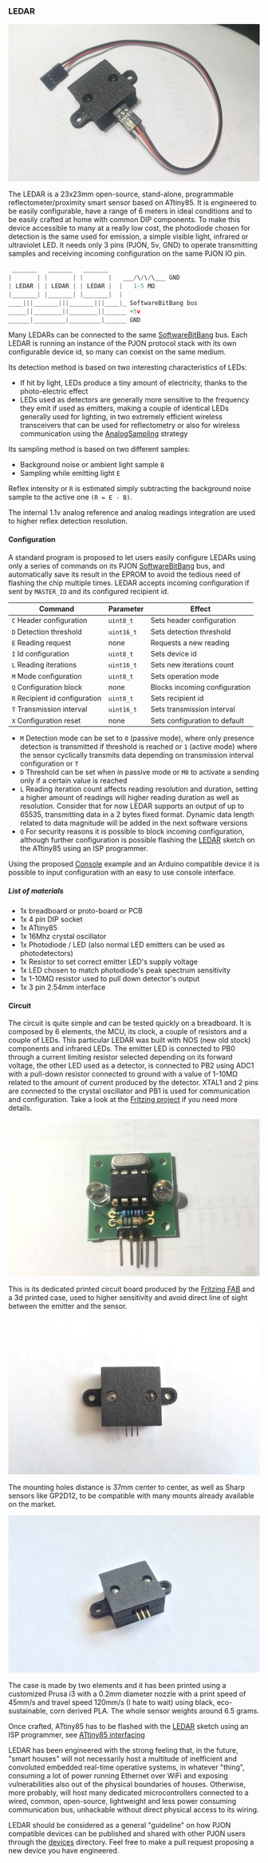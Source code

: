 
### LEDAR

![PJON](images/LEDAR-wired.jpg)

The LEDAR is a 23x23mm open-source, stand-alone, programmable reflectometer/proximity smart sensor based on ATtiny85. It is engineered to be easily configurable, have a range of 6 meters in ideal conditions and to be easily crafted at home with common DIP components. To make this device accessible to many at a really low cost, the photodiode chosen for detection is the same used for emission, a simple visible light, infrared or ultraviolet LED. It needs only 3 pins (PJON, 5v, GND) to operate transmitting samples and receiving incoming configuration on the same PJON IO pin.

```cpp  
 _______   _______   _______
|       | |       | |       |   ___/\/\/\___ GND
| LEDAR | | LEDAR | | LEDAR |  |   1-5 MΩ
|_______| |_______| |_______|  |  
____|||_______|||_______|||____|_ SoftwareBitBang bus
_____||________||________||______ +5v
______|_________|_________|______ GND
```
Many LEDARs can be connected to the same [SoftwareBitBang](../../../strategies/SoftwareBitBang/README.md) bus. Each LEDAR is running an instance of the PJON protocol stack with its own configurable device id, so many can coexist on the same medium.

Its detection method is based on two interesting characteristics of LEDs:
- If hit by light, LEDs produce a tiny amount of electricity, thanks to the photo-electric effect
- LEDs used as detectors are generally more sensitive to the frequency they emit if used as emitters, making a couple of identical LEDs generally used for lighting, in two extremely efficient wireless transceivers that can be used for reflectometry or also for wireless communication using the [AnalogSampling](../../../strategies/AnalogSampling/README.md) strategy

Its sampling method is based on two different samples:
- Background noise or ambient light sample `B`
- Sampling while emitting light `E`

Reflex intensity or `R` is estimated simply subtracting the background noise sample to the active one `(R = E - B)`.

The internal 1.1v analog reference and analog readings integration are used to higher reflex detection resolution.

#### Configuration
A standard program is proposed to let users easily configure LEDARs using only a series of commands on its PJON [SoftwareBitBang](../../../strategies/SoftwareBitBang/README.md) bus, and automatically save its result in the EPROM to avoid the tedious need of flashing the chip multiple times. LEDAR accepts incoming configuration if sent by `MASTER_ID` and its configured recipient id.

| Command                         | Parameter     | Effect                        |
| --------------------------------| --------------| ------------------------------|
|  `C` Header configuration       | `uint8_t`     | Sets header configuration     |
|  `D` Detection threshold        | `uint16_t`    | Sets detection threshold      |
|  `E` Reading request            | none          | Requests a new reading        |
|  `I` Id configuration           | `uint8_t`     | Sets device id                |
|  `L` Reading iterations         | `uint16_t`    | Sets new iterations count     |
|  `M` Mode configuration         | `uint8_t`     | Sets operation mode           |
|  `Q` Configuration block        | none          | Blocks incoming configuration |
|  `R` Recipient id configuration | `uint8_t`     | Sets recipient id             |
|  `T` Transmission interval      | `uint16_t`    | Sets transmission interval    |
|  `X` Configuration reset        | none          | Sets configuration to default |

- `M` Detection mode can be set to `0` (passive mode), where only presence detection is transmitted if threshold is reached or `1` (active mode) where the sensor cyclically transmits data depending on transmission interval configuration or `T`
- `D` Threshold can be set when in passive mode or `M0` to activate a sending only if a certain value is reached
- `L` Reading iteration count affects reading resolution and duration, setting a higher amount of readings will higher reading duration as well as resolution. Consider that for now LEDAR supports an output of up to 65535, transmitting data in a 2 bytes fixed format. Dynamic data length related to data magnitude will be added in the next software versions
- `Q` For security reasons it is possible to block incoming configuration, although further configuration is possible flashing the [LEDAR](software/LEDAR/LEDAR.ino) sketch on the ATtiny85 using an ISP programmer.

Using the proposed [Console](software/Console/Console.ino) example and an Arduino compatible device it is possible to input configuration with an easy to use console interface.

##### List of materials
- 1x breadboard or proto-board or PCB    
- 1x 4 pin DIP socket                    
- 1x ATtiny85                            
- 1x 16Mhz crystal oscillator            
- 1x Photodiode / LED (also normal LED emitters can be used as photodetectors)   
- 1x Resistor to set correct emitter LED's supply voltage                     
- 1x LED chosen to match photodiode's peak spectrum sensitivity          
- 1x 1-10MΩ resistor used to pull down detector's output                 
- 1x 3 pin 2.54mm interface                                              

#### Circuit
The circuit is quite simple and can be tested quickly on a breadboard. It is composed by 6 elements, the MCU, its clock, a couple of resistors and a couple of LEDs. This particular LEDAR was built with NOS (new old stock) components and infrared LEDs. The emitter LED is connected to PB0 through a current limiting resistor selected depending on its forward voltage, the other LED used as a detector, is connected to PB2 using ADC1 with a pull-down resistor connected to ground with a value of 1-10MΩ related to the amount of current produced by the detector. XTAL1 and 2 pins are connected to the crystal oscillator and PB1 is used for communication and configuration. Take a look at the [Fritzing project](hardware/fritzing/LEDARv5.fzz) if you need more details.

![PJON](images/LEDAR-PCB.jpg)

This is its dedicated printed circuit board produced by the [Fritzing FAB](https://go.aisler.net/fritzing) and a 3d printed case, used to higher sensitivity and avoid direct line of sight between the emitter and the sensor.

![PJON](images/LEDAR-front.jpg)

The mounting holes distance is 37mm center to center, as well as Sharp sensors like GP2D12, to be compatible with many mounts already available on the market.

![PJON](images/LEDAR-front-2.jpg)

The case is made by two elements and it has been printed using a customized Prusa i3 with a 0.2mm diameter nozzle with a print speed of 45mm/s  and travel speed 120mm/s (I hate to wait) using black, eco-sustainable, corn derived PLA. The whole sensor weights around 6.5 grams.

Once crafted, ATtiny85 has to be flashed with the [LEDAR](software/LEDAR/LEDAR.ino) sketch using an ISP programmer, see [ATtiny85 interfacing](https://github.com/gioblu/PJON/wiki/ATtiny-interfacing)

LEDAR has been engineered with the strong feeling that, in the future, "smart houses" will not necessarily host a multitude of inefficient and convoluted embedded real-time operative systems, in whatever "thing", consuming a lot of power running Ethernet over WiFi and exposing vulnerabilities also out of the physical boundaries of houses. Otherwise, more probably, will host many dedicated microcontrollers connected to a wired, common, open-source, lightweight and less power consuming communication bus, unhackable without direct physical access to its wiring.

LEDAR should be considered as a general "guideline" on how PJON compatible devices can be published and shared with other PJON users through the [devices](../../README.md) directory. Feel free to make a pull request proposing a new device you have engineered.   
